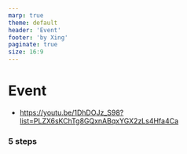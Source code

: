 ```yaml
---
marp: true
theme: default
header: 'Event'
footer: 'by Xing'
paginate: true
size: 16:9
---
```


<!--
_backgroundColor: white
_color: black
-->

# Event

- https://youtu.be/1DhDOJz_S98?list=PLZX6sKChTg8GQxnABqxYGX2zLs4Hfa4Ca

### 5 steps
